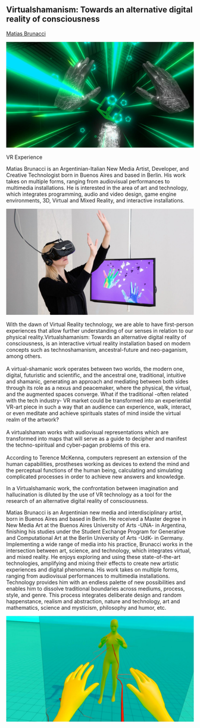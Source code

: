 ## Virtualshamanism: Towards an alternative digital reality of consciousness

[Matias Brunacci](https://www.matiasbrunacci.com/)

![Screenshot VR experience](./graphics/content/1_virtualshamanism3_submissions_single_large.jpg)

VR Experience

Matias Brunacci is an Argentinian-Italian New Media Artist, Developer, and Creative Technologist born in Buenos Aires and based in Berlin. His work takes on multiple forms, ranging from audiovisual performances to multimedia installations. He is interested in the area of art and technology, which integrates programming, audio and video design, game engine environments, 3D, Virtual and Mixed Reality, and interactive installations. 

![Photo of person in VR experience](./graphics/content/2_virtualshamanism10_submissions_single_large.jpg)

With the dawn of Virtual Reality technology, we are able to have first-person experiences that allow further understanding of our senses in relation to our physical reality.Virtualshamanism: Towards an alternative digital reality of consciousness, is an interactive virtual reality installation based on modern concepts such as technoshamanism, ancestral-future and neo-paganism, among others.  
<br>
A virtual-shamanic work operates between two worlds, the modern one, digital, futuristic and scientific, and the ancestral one, traditional, intuitive and shamanic, generating an approach and mediating between both sides through its role as a nexus and peacemaker, where the physical, the virtual, and the augmented spaces converge. What if the traditional -often related with the tech industry- VR market could be transformed into an experiential VR-art piece in such a way that an audience can experience, walk, interact, or even meditate and achieve spirituals states of mind inside the virtual realm of the artwork?   
<br>
A virtualshaman works with audiovisual representations which are transformed into maps that will serve as a guide to decipher and manifest the techno-spiritual and cyber-pagan problems of this era.  
<br>
According to Terence McKenna, computers represent an extension of the human capabilities, prostheses working as devices to extend the mind and the perceptual functions of the human being, calculating and simulating complicated processes in order to achieve new answers and knowledge.
  
In a Virtualshamanic work, the confrontation between imagination and hallucination is diluted by the use of VR technology as a tool for the research of an alternative digital reality of consciousness.
  
Matias Brunacci is an Argentinian new media and interdisciplinary artist, born in Buenos Aires and based in Berlin. He received a Master degree in New Media Art at the Buenos Aires University of Arts -UNA- in Argentina, finishing his studies under the Student Exchange Program for Generative and Computational Art at the Berlin University of Arts -UdK- in Germany.
<br>
Implementing a wide range of media into his practice, Brunacci works in the intersection between art, science, and technology, which integrates virtual, and mixed reality. He enjoys exploring and using these state-of-the-art technologies, amplifying and mixing their effects to create new artistic experiences and digital phenomena. His work takes on multiple forms, ranging from audiovisual performances to multimedia installations.
<br>
Technology provides him with an endless palette of new possibilities and enables him to dissolve traditional boundaries across mediums, process, style, and genre. This process integrates deliberate design and random happenstance, realism and abstraction, nature and technology, art and mathematics, science and mysticism, philosophy and humor, etc.

![Screenshot VR experience](./graphics/content/3_virtualshamanism7_submissions_single_large.jpg)